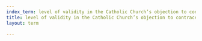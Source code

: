 ```yaml
---
index_term: level of validity in the Catholic Church’s objection to contraception
title: level of validity in the Catholic Church’s objection to contraception
layout: term

---
```

